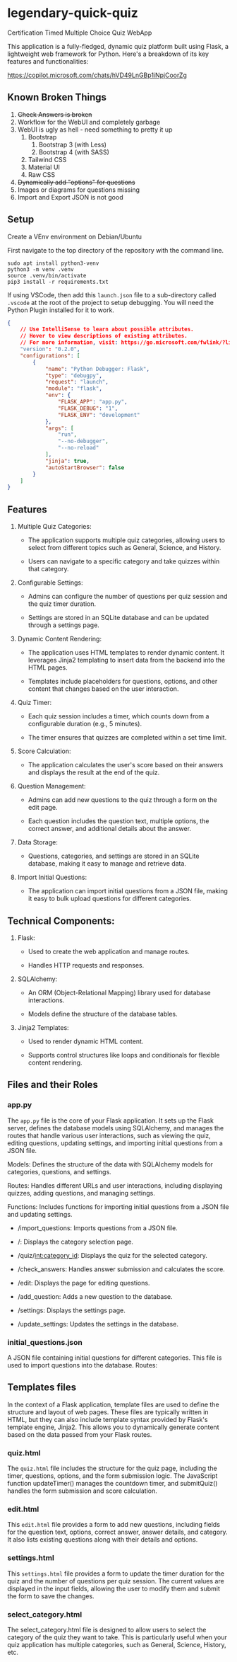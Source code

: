 # legendary-quick-quiz

Certification Timed Multiple Choice Quiz WebApp

This application is a fully-fledged, dynamic quiz platform built using Flask, a lightweight web framework for Python. Here's a breakdown of its key features and functionalities:

https://copilot.microsoft.com/chats/hVD49LnGBp1iNpjCoorZg

## Known Broken Things

1. ~~Check Answers is broken~~
2. Workflow for the WebUI and completely garbage
3. WebUI is ugly as hell - need something to pretty it up
   1. Bootstrap
      1. Bootstrap 3 (with Less)
      2. Bootstrap 4 (with SASS)
   2. Tailwind CSS
   3. Material UI
   4. Raw CSS
4. ~~Dynamically add "options" for questions~~
5. Images or diagrams for questions missing
6. Import and Export JSON is not good

## Setup

Create a VEnv environment on Debian/Ubuntu

First navigate to the top directory of the repository with the command line.

``` console
sudo apt install python3-venv
python3 -m venv .venv
source .venv/bin/activate
pip3 install -r requirements.txt
```

If using VSCode, then add this `launch.json` file to a sub-directory called `.vscode` at the root of the project to setup debugging. You will need the Python Plugin installed for it to work.

``` json
{
    // Use IntelliSense to learn about possible attributes.
    // Hover to view descriptions of existing attributes.
    // For more information, visit: https://go.microsoft.com/fwlink/?linkid=830387
    "version": "0.2.0",
    "configurations": [
        {
            "name": "Python Debugger: Flask",
            "type": "debugpy",
            "request": "launch",
            "module": "flask",
            "env": {
                "FLASK_APP": "app.py",
                "FLASK_DEBUG": "1",
                "FLASK_ENV": "development"
            },
            "args": [
                "run",
                "--no-debugger",
                "--no-reload"
            ],
            "jinja": true,
            "autoStartBrowser": false
        }
    ]
}
```

## Features

1. Multiple Quiz Categories:

   * The application supports multiple quiz categories, allowing users to select from different topics such as General, Science, and History.

   * Users can navigate to a specific category and take quizzes within that category.

1. Configurable Settings:

   * Admins can configure the number of questions per quiz session and the quiz timer duration.

   * Settings are stored in an SQLite database and can be updated through a settings page.

2. Dynamic Content Rendering:

   * The application uses HTML templates to render dynamic content. It leverages Jinja2 templating to insert data from the backend into the HTML pages.

   * Templates include placeholders for questions, options, and other content that changes based on the user interaction.

3. Quiz Timer:

   * Each quiz session includes a timer, which counts down from a configurable duration (e.g., 5 minutes).

   * The timer ensures that quizzes are completed within a set time limit.

4. Score Calculation:

   * The application calculates the user's score based on their answers and displays the result at the end of the quiz.

5. Question Management:

   * Admins can add new questions to the quiz through a form on the edit page.

   * Each question includes the question text, multiple options, the correct answer, and additional details about the answer.

6. Data Storage:

   * Questions, categories, and settings are stored in an SQLite database, making it easy to manage and retrieve data.

7. Import Initial Questions:

   * The application can import initial questions from a JSON file, making it easy to bulk upload questions for different categories.

## Technical Components:

1. Flask:

   * Used to create the web application and manage routes.

   * Handles HTTP requests and responses.

2. SQLAlchemy:

   * An ORM (Object-Relational Mapping) library used for database interactions.

   * Models define the structure of the database tables.

3. Jinja2 Templates:

   * Used to render dynamic HTML content.

   * Supports control structures like loops and conditionals for flexible content rendering.

## Files and their Roles

### app.py

The `app.py` file is the core of your Flask application. It sets up the Flask server, defines the database models using SQLAlchemy, and manages the routes that handle various user interactions, such as viewing the quiz, editing questions, updating settings, and importing initial questions from a JSON file.

Models: Defines the structure of the data with SQLAlchemy models for categories, questions, and settings.

Routes: Handles different URLs and user interactions, including displaying quizzes, adding questions, and managing settings.

Functions: Includes functions for importing initial questions from a JSON file and updating settings.

* /import_questions: Imports questions from a JSON file.

* /: Displays the category selection page.

* /quiz/<int:category_id>: Displays the quiz for the selected category.

* /check_answers: Handles answer submission and calculates the score.

* /edit: Displays the page for editing questions.

* /add_question: Adds a new question to the database.

* /settings: Displays the settings page.

* /update_settings: Updates the settings in the database.

### initial_questions.json

A JSON file containing initial questions for different categories. This file is used to import questions into the database.
Routes:

## Templates files

In the context of a Flask application, template files are used to define the structure and layout of web pages. These files are typically written in HTML, but they can also include template syntax provided by Flask's template engine, Jinja2. This allows you to dynamically generate content based on the data passed from your Flask routes.

### quiz.html

The `quiz.html` file includes the structure for the quiz page, including the timer, questions, options, and the form submission logic. The JavaScript function updateTimer() manages the countdown timer, and submitQuiz() handles the form submission and score calculation.

### edit.html

This `edit.html` file provides a form to add new questions, including fields for the question text, options, correct answer, answer details, and category. It also lists existing questions along with their details and options.

### settings.html

This `settings.html` file provides a form to update the timer duration for the quiz and the number of questions per quiz session. The current values are displayed in the input fields, allowing the user to modify them and submit the form to save the changes.

### select_category.html

The select_category.html file is designed to allow users to select the category of the quiz they want to take. This is particularly useful when your quiz application has multiple categories, such as General, Science, History, etc.
